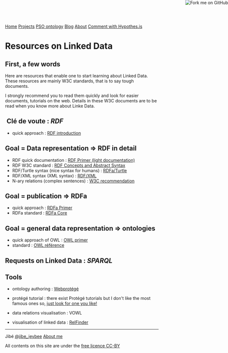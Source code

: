 <link rel="stylesheet" href="../css/style.css" type="text/css" />

<script src="http://assets.annotateit.org/annotator/v1.2.5/annotator-full.min.js"></script>
<link rel="stylesheet" href="http://assets.annotateit.org/annotator/v1.2.5/annotator.min.css">


<!-- Piwik -->
<script type="text/javascript">
  var _paq = _paq || [];
  _paq.push(['trackPageView']);
  _paq.push(['enableLinkTracking']);
  (function() {
    var u="//ppaggenppwoblem.piwikpro.com/";
    _paq.push(['setTrackerUrl', u+'piwik.php']);
    _paq.push(['setSiteId', 1]);
    var d=document, g=d.createElement('script'), s=d.getElementsByTagName('script')[0];
    g.type='text/javascript'; g.async=true; g.defer=true; g.src=u+'piwik.js'; s.parentNode.insertBefore(g,s);
  })();
</script>
<noscript><p><img src="//ppaggenppwoblem.piwikpro.com/piwik.php?idsite=1" style="border:0;" alt="" /></p></noscript>
<!-- End Piwik Code -->

<p><a href="https://github.com/jibe-b/jibe-b.github.io"><img style="position: absolute; top: 0; right: 0; border: 0;" src="https://camo.githubusercontent.com/e7bbb0521b397edbd5fe43e7f760759336b5e05f/68747470733a2f2f73332e616d617a6f6e6177732e636f6d2f6769746875622f726962626f6e732f666f726b6d655f72696768745f677265656e5f3030373230302e706e67" alt="Fork me on GitHub" data-canonical-src="https://s3.amazonaws.com/github/ribbons/forkme_right_green_007200.png"></a></p>

<p><nav> <a href="../index.html">Home</a> <a href="../project/">Projects</a> <a href="../ontology/">PSO ontology</a> <a href="../blog/">Blog</a> <a href="../aboutme.html">About</a> <a href="http://hypothes.is/">Comment with Hypothes.is</a> </nav></p>

Resources on Linked Data
========================

First, a few words
------------------

Here are resources that enable one to start learning about Linked Data.
These resources are mainly W3C standards, that is to say tough
documents.

I strongly recommend you to read them quickly and look for easier
documents, tutorials on the web. Details in these W3C documents are to
be read when you know more about Linke Data.

 Clé de voute : *RDF*
---------------------

-   quick approach : [RDF introduction](http://www.w3.org/RDF/)

Goal = Data representation =\> **RDF** in detail
------------------------------------------------

-   RDF quick documentation : [RDF Primer (light
    documentation)](http://www.w3.org/RDF/)
-   RDF W3C standard : [RDF Concepts and Abstract
    Syntax](http://www.w3.org/TR/2014/REC-rdf11-concepts-20140225/)
-   RDF/Turtle syntax (nice syntax for humans) :
    [RDFa/Turtle](http://www.w3.org/TR/2014/REC-turtle-20140225/)
-   RDF/XML syntax (XML syntax) :
    [RDF/XML](http://www.w3.org/TR/2014/REC-rdf-syntax-grammar-20140225/)
-   N-ary relations (complex sentences) : [W3C
    recommendation](http://www.w3.org/TR/swbp-n-aryRelations/)

Goal = publication =\> **RDFa**
-------------------------------

-   quick approach : [RDFa
    Primer](http://www.w3.org/TR/xhtml-rdfa-primer/)
-   RDFa standard : [RDFa Core](http://www.w3.org/TR/rdfa-syntax/)

Goal = general data representation =\> **ontologies**
-----------------------------------------------------

-   quick approach of OWL :
    [OWL primer](http://www.w3.org/TR/owl2-primer/)
-   standard : [OWL référence](http://www.w3.org/TR/owl-ref/)

Requests on Linked Data : *SPARQL*
----------------------------------

Tools
-----

-   ontology authoring : [Webprotégé](http://webprotege.stanford.edu/)
-   protégé tutorial : there exist Protégé tutorials but I don't like
    the most famous ones so, [just look for one you
    like!](http://searx.laquadrature.net/)

-   data relations visualisation : VOWL
-   visualisation of linked data :
    [RelFinder](http://www.visualdataweb.org/relfinder/relfinder.php)

<hr />
<p>Jibé <a href="https://twitter.com/jibe_jeybee">@jibe_jeybee</a> <a href="aboutme.html">About me</a></p>
<p>All contents on this site are under the <a href="https://creativecommons.org/licenses/by/4.0/">free licence CC-BY</a></p>
